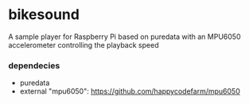 # bikesound

A sample player for Raspberry Pi based on puredata with an MPU6050 accelerometer controlling the playback speed

### dependecies

* puredata
* external "mpu6050": https://github.com/happycodefarm/mpu6050
